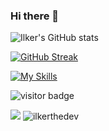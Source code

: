 ### Hi there 👋

![Ilker's GitHub stats](https://github-readme-stats.vercel.app/api?username=ilkerthedev&show_icons=true&theme=tokyonight&hide_border=true) 

[![GitHub Streak](http://github-readme-streak-stats.herokuapp.com/?user=ilkerthedev&theme=tokyonight&hide_border=true&border_radius=4,5&date_format=M%20j%5B%2C%20Y%5D)](https://git.io/streak-stats)

[![My Skills](https://skillicons.dev/icons?i=java,hibernate,spring,html,css,js,postgres,mongodb,idea,vscode,postman,git,github,discord&theme=dark)](https://skillicons.dev)

![visitor badge](https://visitor-badge.glitch.me/badge?page_id=ilkerthedev.visitor-badge&left_text=Profile%20views) 

<img src="https://wakatime.com/share/@094abaf6-7890-4b1e-9904-fa534d248a19/a5c79a0d-bdd6-47ca-948f-eb0dc6394906.svg" />
</a>
            <img src="https://github-profile-trophy.vercel.app/?username=ilkerthedev&row=1&column=7&theme=darkhub" alt="ilkerthedev" />
        </a>
    </div>
    
    
